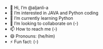 - 👋 Hi, I’m @aljanli-a
- 👀 I’m interested in JAVA and Python coding
- 🌱 I’m currently learning Python
- 💞️ I’m looking to collaborate on (-)
- 📫 How to reach me (-)
- 😄 Pronouns: (he/him)
- ⚡ Fun fact: (-)

<!---
aljanli-a/aljanli-a is a ✨ special ✨ repository because its `README.md` (this file) appears on your GitHub profile.
You can click the Preview link to take a look at your changes.
--->
